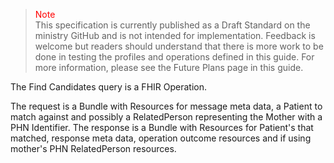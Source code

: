 ><span style="color:red">Note</span><br>This specification is currently published as a Draft Standard on the ministry GitHub and is not intended for implementation. Feedback is welcome but readers should understand that there is more work to be done in testing the profiles and operations defined in this guide. For more information, please see the Future Plans page in this guide.

The Find Candidates query is a FHIR Operation.  

The request is a Bundle with Resources for message meta data, a Patient to match against and possibly a RelatedPerson representing the Mother with a PHN Identifier.  The response is a Bundle with Resources for Patient's that matched, response meta data, operation outcome resources and if using mother's PHN RelatedPerson resources.  

